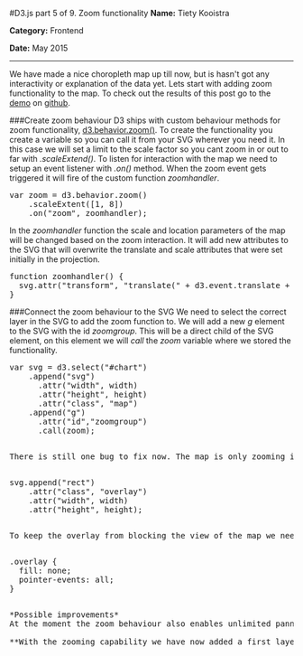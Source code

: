 #D3.js part 5 of 9. Zoom functionality
**Name:** Tiety Kooistra

**Category:** Frontend

**Date:** May 2015

----------------------------------------------------------------------
We have made a nice choropleth map up till now, but is hasn't got any interactivity or explanation of the data yet. Lets start with adding zoom functionality to the map. To check out the results of this post go to the [demo](http://tietyk.github.io/D3/Prototype/part5-9.html) on [github](http://tietyk.github.io/D3/).

###Create zoom behaviour
D3 ships with custom behaviour methods for zoom functionality, [d3.behavior.zoom()](https://github.com/mbostock/d3/wiki/Zoom-Behavior). To create the functionality you create a variable so you can call it from your SVG wherever you need it. In this case we will set a limit to the scale factor so you cant zoom in or out to far with *.scaleExtend()*. To listen for interaction with the map we need to setup an event listener with *.on()* method. When the zoom event gets triggered it will fire of the custom function *zoomhandler*.

<pre lang="js">
var zoom = d3.behavior.zoom()
    .scaleExtent([1, 8])
    .on("zoom", zoomhandler);
</pre>

In the *zoomhandler* function the scale and location parameters of the map will be changed based on the zoom interaction. It will add new attributes to the SVG that will overwrite the translate and scale attributes that were set initially in the projection.

<pre lang="js">
function zoomhandler() {
  svg.attr("transform", "translate(" + d3.event.translate + ")scale(" + d3.event.scale + ")");
}
</pre>

###Connect the zoom behaviour to the SVG
We need to select the correct layer in the SVG to add the zoom function to. We will add a new *g* element to the SVG with the id *zoomgroup*. This will be a direct child of the SVG element, on this element we will *call* the *zoom* variable where we stored the functionality.

<pre lang='js' mark="6,7,8">
var svg = d3.select("#chart")
    .append("svg")
      .attr("width", width)
      .attr("height", height)
      .attr("class", "map")
    .append("g")
      .attr("id","zoomgroup")
      .call(zoom);
<pre>

There is still one bug to fix now. The map is only zooming if you interact with the drawn and shaded province paths. Seas, lakes and rivers for instance are not drawn but suggested by negative space, those areas do not respond to the zoom behaviour yet. To fix that we will add an *rect* element as a first child to the *zoomgroup* element. This element will act as an overlay to make every spot on the map reactive to the zoom event.

<pre lang='js'>
svg.append("rect")
    .attr("class", "overlay")
    .attr("width", width)
    .attr("height", height);
<pre>

To keep the overlay from blocking the view of the map we need to remove its fill by setting it to none. The view is not the only thing that was blocked. We also need to restore the *pointer-events* from paths/children that are added after in the overlay rectangle, otherwise we will not be able to interact with all the map elements later.

<pre lang='css'>
.overlay {
  fill: none;
  pointer-events: all;
}
<pre>

*Possible improvements*  
At the moment the zoom behaviour also enables unlimited panning of the map. It would be nice to set a bounding box to the map so you cant accidentally put it out of view by panning and zooming.

**With the zooming capability we have now added a first layer of interaction to the map. In the following posts we'll build in more interaction and add explanatory elements. Lets get started with putting in some geographical labels.**